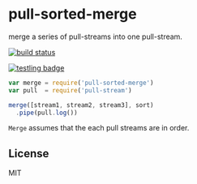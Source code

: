# pull-sorted-merge

merge a series of pull-streams into one pull-stream.

[![build status](https://secure.travis-ci.org/dominictarr/pull-stream-merge.png)](http://travis-ci.org/dominictarr/pull-stream-merge)

[![testling badge](https://ci.testling.com/dominictarr/pull-stream-merge.png)](https://ci.testling.com/dominictarr/pull-stream-merge)

``` js
var merge = require('pull-sorted-merge')
var pull  = require('pull-stream')

merge([stream1, stream2, stream3], sort)
  .pipe(pull.log())
```

`Merge` assumes that the each pull streams are in order.

## License

MIT
